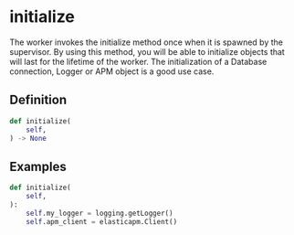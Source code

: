# initialize

The worker invokes the initialize method once when it is spawned by the supervisor. By using this method, you will be able to initialize objects that will last for the lifetime of the worker. The initialization of a Database connection, Logger or APM object is a good use case.


## Definition

```python
def initialize(
    self,
) -> None
```


## Examples

```python
def initialize(
    self,
):
    self.my_logger = logging.getLogger()
    self.apm_client = elasticapm.Client()
```
